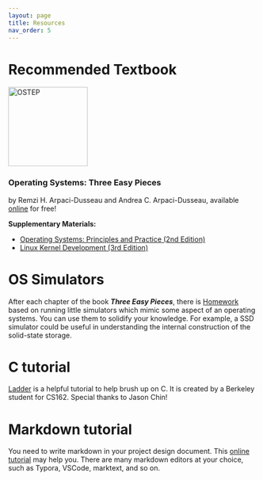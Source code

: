 ```yaml
---
layout: page
title: Resources
nav_order: 5
---
```


# Recommended Textbook

<p>
<a href="http://www.ostep.org/">
<img src="/sp22/assets/images/ostep.jpeg" alt="OSTEP" width="160px">
</a>
</p>

### Operating Systems: Three Easy Pieces
by Remzi H. Arpaci-Dusseau and Andrea C. Arpaci-Dusseau, available [online](http://www.ostep.org/) for free!

**Supplementary Materials:**
- [Operating Systems: Principles and Practice (2nd Edition)](http://ospp.cs.washington.edu/)
- [Linux Kernel Development (3rd Edition)](http://www.amazon.com/Linux-Kernel-Development-3rd-Edition/dp/0672329468)

# OS Simulators
After each chapter of the book ***Three Easy Pieces***, there is [Homework](https://pages.cs.wisc.edu/~remzi/OSTEP/Homework/homework.html) based on running little simulators which mimic some aspect of an operating systems. You can use them to solidify your knowledge. For example, a SSD simulator could be useful in understanding the internal construction of the solid-state storage.


# C tutorial
[Ladder](https://cs162.org/ladder/) is a helpful tutorial to help brush up on C. It is created by a Berkeley student for CS162. Special thanks to Jason Chin!

# Markdown tutorial
You need to write markdown in your project design document. This [online tutorial](https://www.markdowntutorial.com/zh-cn/) may help you. There are many markdown editors at your choice, such as Typora, VSCode, marktext, and so on.
